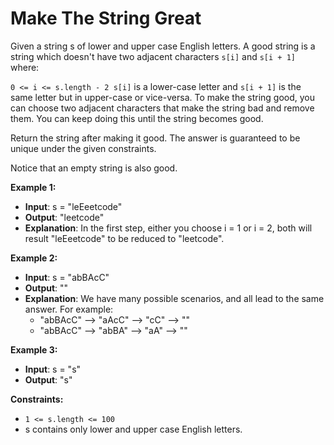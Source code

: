 # Make The String Great

Given a string s of lower and upper case English letters.
A good string is a string which doesn't have two adjacent characters ``s[i]`` and ``s[i + 1]`` where:

``0 <= i <= s.length - 2 s[i]`` is a lower-case letter and ``s[i + 1]`` is the same letter but in upper-case or vice-versa.
To make the string good, you can choose two adjacent characters that make the string bad and remove them.
You can keep doing this until the string becomes good.

Return the string after making it good. The answer is guaranteed to be unique under the given constraints.

Notice that an empty string is also good.

**Example 1:**

- **Input**: s = "leEeetcode"
- **Output**: "leetcode"
- **Explanation**: In the first step, either you choose i = 1 or i = 2, both will result "leEeetcode" to be reduced to "leetcode".

**Example 2:**

- **Input**: s = "abBAcC"
- **Output**: ""
- **Explanation**: We have many possible scenarios, and all lead to the same answer. For example:
  - "abBAcC" --> "aAcC" --> "cC" --> ""
  - "abBAcC" --> "abBA" --> "aA" --> ""

**Example 3:**

- **Input**: s = "s"
- **Output**: "s"

**Constraints:**

- ``1 <= s.length <= 100``
- s contains only lower and upper case English letters.
